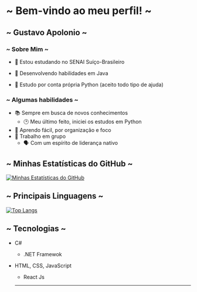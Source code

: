# ~ Bem-vindo ao meu perfil! ~
## ~ Gustavo Apolonio ~

### ~ Sobre Mim ~

- 🔭 Estou estudando no SENAI Suíço-Brasileiro

- 🌱 Desenvolvendo habilidades em Java
- 🤔 Estudo por conta própria Python (aceito todo tipo de ajuda)

### ~ Algumas habilidades ~

- 📚 Sempre em busca de novos conhecimentos
  - 🕑 Meu último feito, iniciei os estudos em Python
- 📣 Aprendo fácil, por organização e foco
- 💼 Trabalho em grupo
  - 🗣 Com um espírito de liderança nativo

## ~ Minhas Estatísticas do GitHub ~

[![Minhas Estatísticas do GitHub](https://github-readme-stats.vercel.app/api?username=Gustavo-Apolonio&hide=prs&count_private=true&show_icons=true&theme=onedark)]()

## ~ Principais Linguagens ~

[![Top Langs](https://github-readme-stats.vercel.app/api/top-langs/?username=Gustavo-Apolonio&lang_count=10&theme=onedark)]()

## ~ Tecnologias ~

- C#

  - .NET Framewok

- HTML, CSS, JavaScript

  - React Js

  ** **